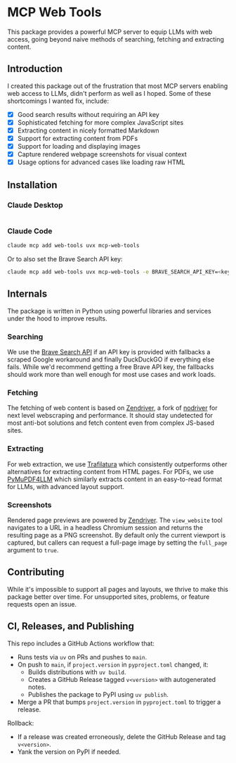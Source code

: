 # MCP Web Tools

This package provides a powerful MCP server to equip LLMs with web access, going beyond naive methods of searching, fetching and extracting content.

## Introduction

I created this package out of the frustration that most MCP servers enabling web access to LLMs, didn't perform as well as I hoped. Some of these shortcomings I wanted fix, include:

- [x] Good search results without requiring an API key
- [x] Sophisticated fetching for more complex JavaScript sites
- [x] Extracting content in nicely formatted Markdown
- [x] Support for extracting content from PDFs
- [x] Support for loading and displaying images
- [x] Capture rendered webpage screenshots for visual context
- [x] Usage options for advanced cases like loading raw HTML

## Installation

### Claude Desktop

```json
```

### Claude Code

```bash
claude mcp add web-tools uvx mcp-web-tools
```

Or to also set the Brave Search API key:

```bash
claude mcp add web-tools uvx mcp-web-tools -e BRAVE_SEARCH_API_KEY=<key>
```


## Internals

The package is written in Python using powerful libraries and services under the hood to improve results.

### Searching

We use the [Brave Search API](https://brave.com/search/api) if an API key is provided with fallbacks a scraped Google workaround and finally DuckDuckGO if everything else fails. While we'd recommend getting a free Brave API key, the fallbacks should work more than well enough for most use cases and work loads.

### Fetching

The fetching of web content is based on [Zendriver](https://github.com/stephanlensky/zendriver), a fork of [nodriver](https://github.com/ultrafunkamsterdam/nodriver/) for next level webscraping and performance. It should stay undetected for most anti-bot solutions and fetch content even from complex JS-based sites.

### Extracting

For web extraction, we use [Trafilatura](https://trafilatura.readthedocs.io/en/latest/index.html) which consistently outperforms other alternatives for extracting content from HTML pages. For PDFs, we use [PyMuPDF4LLM](https://pymupdf.readthedocs.io/en/latest/pymupdf4llm/) which similarly extracts content in an easy-to-read format for LLMs, with advanced layout support.

### Screenshots

Rendered page previews are powered by [Zendriver](https://github.com/stephanlensky/zendriver). The `view_website` tool navigates to a URL in a headless Chromium session and returns the resulting page as a PNG screenshot. By default only the current viewport is captured, but callers can request a full-page image by setting the `full_page` argument to `true`.

## Contributing

While it's impossible to support all pages and layouts, we thrive to make this package better over time. For unsupported sites, problems, or feature requests open an issue.

## CI, Releases, and Publishing

This repo includes a GitHub Actions workflow that:

- Runs tests via `uv` on PRs and pushes to `main`.
- On push to `main`, if `project.version` in `pyproject.toml` changed, it:
  - Builds distributions with `uv build`.
  - Creates a GitHub Release tagged `v<version>` with autogenerated notes.
  - Publishes the package to PyPI using `uv publish`.
- Merge a PR that bumps `project.version` in `pyproject.toml` to trigger a release.

Rollback:

- If a release was created erroneously, delete the GitHub Release and tag `v<version>`.
- Yank the version on PyPI if needed.
